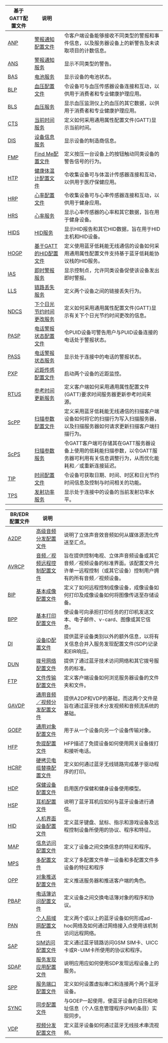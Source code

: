 | 基于GATT配置文件                                             | 说明                                                         |                                                              |
| ------------------------------------------------------------ | ------------------------------------------------------------ | ------------------------------------------------------------ |
| [ANP](https://developer.bluetooth.org/TechnologyOverview/Pages/ANP.aspx) | [警报通知配置文件](https://developer.bluetooth.org/TechnologyOverview/Pages/ANP.aspx) | 令客户端设备能够接收不同类型的警报和事件信息，以及服务器设备上的新警告及未读取项目的计数信息。 |
| [ANS](https://developer.bluetooth.org/TechnologyOverview/Pages/ANS.aspx) | [警报通知服务](https://developer.bluetooth.org/TechnologyOverview/Pages/ANS.aspx) | 显示不同类型的警告。                                         |
| [BAS](https://developer.bluetooth.org/TechnologyOverview/Pages/BAS.aspx) | [电池服务](https://developer.bluetooth.org/TechnologyOverview/Pages/BAS.aspx) | 显示设备的电池状态。                                         |
| [BLP](https://developer.bluetooth.org/TechnologyOverview/Pages/BLP.aspx) | [血压配置文件](https://developer.bluetooth.org/TechnologyOverview/Pages/BLP.aspx) | 令设备可与血压传感器设备连接和互动，以供用于消费者和专业健康护理应用。 |
| [BLS](https://developer.bluetooth.org/TechnologyOverview/Pages/BLS.aspx) | [血压服务](https://developer.bluetooth.org/TechnologyOverview/Pages/BLS.aspx) | 显示血压监测仪上的血压的其它数据，以供用于消费者和专业健康护理应用。 |
| [CTS](https://developer.bluetooth.org/TechnologyOverview/Pages/CTS.aspx) | [当前时间服务](https://developer.bluetooth.org/TechnologyOverview/Pages/CTS.aspx) | 定义如何采用通用属性配置文件(GATT)显示当前时间。             |
| [DIS](https://developer.bluetooth.org/TechnologyOverview/Pages/DIS.aspx) | [设备信息服务](https://developer.bluetooth.org/TechnologyOverview/Pages/DIS.aspx) | 显示设备的制造商信息。                                       |
| [FMP](https://developer.bluetooth.org/TechnologyOverview/Pages/FMP.aspx) | [Find Me配置文件](https://developer.bluetooth.org/TechnologyOverview/Pages/FMP.aspx) | 定义按压一台设备上的按钮触动同类设备的警告信号的行为。       |
| [HTP](https://developer.bluetooth.org/TechnologyOverview/Pages/HTP.aspx) | [健康体温计配置文件](https://developer.bluetooth.org/TechnologyOverview/Pages/HTP.aspx) | 令收集设备可与体温计传感器连接和互动，以供用于医疗保健应用。 |
| [HRP](https://developer.bluetooth.org/TechnologyOverview/Pages/HRP.aspx) | [心率配置文件](https://developer.bluetooth.org/TechnologyOverview/Pages/HRP.aspx) | 令收集设备可与心率传感器连接和互动，以供用于健身应用。       |
| [HRS](https://developer.bluetooth.org/TechnologyOverview/Pages/HRS.aspx) | [心率服务](https://developer.bluetooth.org/TechnologyOverview/Pages/HRS.aspx) | 显示心率传感器的心率和其它数据，旨在用于健身设备。           |
| [HIDS](https://developer.bluetooth.org/TechnologyOverview/Pages/HIDS.aspx) | [HID服务](https://developer.bluetooth.org/TechnologyOverview/Pages/HIDS.aspx) | 显示HID报告和其它HID数据，旨在用于HID主机和HID设备。         |
| [HOGP](https://developer.bluetooth.org/TechnologyOverview/Pages/HOGP.aspx) | [基于GATT的HID配置文件](https://developer.bluetooth.org/TechnologyOverview/Pages/HOGP.aspx) | 定义使用蓝牙低耗能无线通信的设备如何采用通用属性配置文件支持基于蓝牙低耗能协议栈的HID服务。 |
| [IAS](https://developer.bluetooth.org/TechnologyOverview/Pages/IAS.aspx) | [即时警报服务](https://developer.bluetooth.org/TechnologyOverview/Pages/IAS.aspx) | 显示控制点，允许同类设备促使该设备发出即时警报。             |
| [LLS](https://developer.bluetooth.org/TechnologyOverview/Pages/LLS.aspx) | [链路丢失服务](https://developer.bluetooth.org/TechnologyOverview/Pages/LLS.aspx) | 定义两个设备之间的链接丢失行为。                             |
| [NDCS](https://developer.bluetooth.org/TechnologyOverview/Pages/NDCS.aspx) | [下个日光节约时间更改服务](https://developer.bluetooth.org/TechnologyOverview/Pages/NDCS.aspx) | 定义如何采用通用属性配置文件(GATT)显示有关下个日光节约时间更改的信息。 |
| [PASP](https://developer.bluetooth.org/TechnologyOverview/Pages/PASP.aspx) | [电话警报状态配置文件](https://developer.bluetooth.org/TechnologyOverview/Pages/PASP.aspx) | 令PUID设备可警告用户与PUID设备连接的电话处于警报状态。       |
| [PASS](https://developer.bluetooth.org/TechnologyOverview/Pages/PASS.aspx) | [电话警报状态服务](https://developer.bluetooth.org/TechnologyOverview/Pages/PASS.aspx) | 显示处于连接中的电话的警报状态。                             |
| [PXP](https://developer.bluetooth.org/TechnologyOverview/Pages/PXP.aspx) | [近距传感配置文件](https://developer.bluetooth.org/TechnologyOverview/Pages/PXP.aspx) | 启动两个设备的近距监控。                                     |
| [RTUS](https://developer.bluetooth.org/TechnologyOverview/Pages/RTUS.aspx) | [参考时间更新服务](https://developer.bluetooth.org/TechnologyOverview/Pages/RTUS.aspx) | 定义客户端如何采用通用属性配置文件(GATT)要求时间服务器更新参考时间来源。 |
| [ScPP](https://developer.bluetooth.org/TechnologyOverview/Pages/ScPP.aspx) | [扫描参数配置文件](https://developer.bluetooth.org/TechnologyOverview/Pages/ScPP.aspx) | 定义采用蓝牙低耗能无线通信的扫描客户端设备如何将它的扫描行为写入扫描服务器，以及扫描服务器如何请求更新扫描客户端扫描行为。 |
| [ScPS](https://developer.bluetooth.org/TechnologyOverview/Pages/ScPS.aspx) | [扫描参数服务](https://developer.bluetooth.org/TechnologyOverview/Pages/ScPS.aspx) | 令GATT客户端可存储其在GATT服务器设备上使用的低耗能扫描参数，以令GATT服务器可利用有关信息调整行为，从而优化能耗和／或重新连接延迟。 |
| [TIP](https://developer.bluetooth.org/TechnologyOverview/Pages/TIP.aspx) | [时间配置文件](https://developer.bluetooth.org/TechnologyOverview/Pages/TIP.aspx) | 令设备可获取日期、时间、时区和日光节约时间信息及控制与时间相关的功能。 |
| [TPS](https://developer.bluetooth.org/TechnologyOverview/Pages/TPS.aspx) | [发射功率服务](https://developer.bluetooth.org/TechnologyOverview/Pages/TPS.aspx) | 显示处于连接中的设备的当前发射功率水平。                     |



| BR/EDR配置文件                                               | 说明                                                         |                                                              |
| ------------------------------------------------------------ | ------------------------------------------------------------ | ------------------------------------------------------------ |
| [A2DP](https://developer.bluetooth.org/TechnologyOverview/Pages/A2DP.aspx) | [高级音频分发配置文件](https://developer.bluetooth.org/TechnologyOverview/Pages/A2DP.aspx) | 说明了立体声音效音频如何从媒体源流化传送至汇点。             |
| [AVRCP](https://developer.bluetooth.org/TechnologyOverview/Pages/AVRCP.aspx) | [音频／视频远程控制配置文件](https://developer.bluetooth.org/TechnologyOverview/Pages/AVRCP.aspx) | 旨在提供控制电视、立体声音频设备或其它音频／视频设备的标准界面。该配置文件允许单一远程控制（或其它设备）控制用户拥有的所有音频／视频设备。 |
| [BIP](https://developer.bluetooth.org/TechnologyOverview/Pages/BIP.aspx) | [基本成像配置文件](https://developer.bluetooth.org/TechnologyOverview/Pages/BIP.aspx) | 定义了如何远程控制成像设备，成像设备如何打印及成像设备如何将图像传送至存储设备。 |
| [BPP](https://developer.bluetooth.org/TechnologyOverview/Pages/BPP.aspx) | [基本打印配置文件](https://developer.bluetooth.org/TechnologyOverview/Pages/BPP.aspx) | 使设备可向承担打印任务的打印机发送文本、电子邮件、v-card、图像或其它信息。 |
| [DI](https://developer.bluetooth.org/TechnologyOverview/Pages/DI.aspx) | [设备ID配置文件](https://developer.bluetooth.org/TechnologyOverview/Pages/DI.aspx) | 提供蓝牙设备类别以外的额外信息，以将有关信息合并入服务发现配置文件(SDP)记录和EIR响应。 |
| [DUN](https://developer.bluetooth.org/TechnologyOverview/Pages/DUN.aspx) | [拨号网络配置文件](https://developer.bluetooth.org/TechnologyOverview/Pages/DUN.aspx) | 提供了通过蓝牙技术访问网络和其它拨号服务的标准。             |
| [FTP](https://developer.bluetooth.org/TechnologyOverview/Pages/FTP.aspx) | [文件传输配置文件](https://developer.bluetooth.org/TechnologyOverview/Pages/FTP.aspx) | 定义客户端设备如何浏览服务器设备的文件夹和文件。             |
| [GAVDP](https://developer.bluetooth.org/TechnologyOverview/Pages/GAVDP.aspx) | [通用音频／视频分发配置文件](https://developer.bluetooth.org/TechnologyOverview/Pages/GAVDP.aspx) | 提供A2DP和VDP的基础，而这两个文件是旨在通过蓝牙技术分发视频和音频流系统的基础。 |
| [GOEP](https://developer.bluetooth.org/TechnologyOverview/Pages/GOEP.aspx) | [通用对象配置文件](https://developer.bluetooth.org/TechnologyOverview/Pages/GOEP.aspx) | 用于从一个设备向另一个设备传输对象。                         |
| [HFP](https://developer.bluetooth.org/TechnologyOverview/Pages/HFP.aspx) | [免提配置文件](https://developer.bluetooth.org/TechnologyOverview/Pages/HFP.aspx) | HFP描述了免提设备如何使用网关设备拨打和接听电话。            |
| [HCRP](https://developer.bluetooth.org/TechnologyOverview/Pages/HCRP.aspx) | [硬拷贝电缆替换配置文件](https://developer.bluetooth.org/TechnologyOverview/Pages/HCRP.aspx) | 定义如何通过蓝牙无线链路完成基于驱动程序的打印。             |
| [HDP](https://developer.bluetooth.org/TechnologyOverview/Pages/HDP.aspx) | [保健设备配置文件](https://developer.bluetooth.org/TechnologyOverview/Pages/HDP.aspx) | 启用医疗保健和健身设备使用模型。                             |
| [HSP](https://developer.bluetooth.org/TechnologyOverview/Pages/HSP.aspx) | [耳机配置文件](https://developer.bluetooth.org/TechnologyOverview/Pages/HSP.aspx) | 说明了蓝牙耳机应如何与蓝牙设备进行通信。                     |
| [HID](https://developer.bluetooth.org/TechnologyOverview/Pages/HID.aspx) | [人机界面设备配置文件](https://developer.bluetooth.org/TechnologyOverview/Pages/HID.aspx) | 定义蓝牙键盘、鼠标、指示和游戏设备及远程控制设备所使用的协议、程序和特征。 |
| [MAP](https://developer.bluetooth.org/TechnologyOverview/Pages/MAP.aspx) | [信息访问配置文件](https://developer.bluetooth.org/TechnologyOverview/Pages/MAP.aspx) | 定义了设备之间交换信息的特征和程序。                         |
| [MPS](https://developer.bluetooth.org/TechnologyOverview/Pages/Multi-Profile.aspx) | [多配置文件](https://developer.bluetooth.org/TechnologyOverview/Pages/Multi-Profile.aspx) | 定义了多配置文件单一设备和多配置文件多设备的特征和程序       |
| [OPP](https://developer.bluetooth.org/TechnologyOverview/Pages/OPP.aspx) | [对象推送配置文件](https://developer.bluetooth.org/TechnologyOverview/Pages/OPP.aspx) | 定义推送服务器和推送客户端的角色。                           |
| [PBAP](https://developer.bluetooth.org/TechnologyOverview/Pages/PBAP.aspx) | [电话簿访问配置文件](https://developer.bluetooth.org/TechnologyOverview/Pages/PBAP.aspx) | 定义设备之间交换电话簿对象的程序和协议。                     |
| [PAN](https://developer.bluetooth.org/TechnologyOverview/Pages/PAN.aspx) | [个人局域网配置文件](https://developer.bluetooth.org/TechnologyOverview/Pages/PAN.aspx) | 定义两个或以上的蓝牙设备如何形成ad-hoc网络及如何通过网络接入点使用该机制访问远程网络。 |
| [SAP](https://developer.bluetooth.org/TechnologyOverview/Pages/SAP.aspx) | [SIM访问配置文件](https://developer.bluetooth.org/TechnologyOverview/Pages/SAP.aspx) | 定义通过蓝牙链路访问GSM SIM卡、UICC卡或R-UIM卡所使用的协议和程序。 |
| [SDAP](https://developer.bluetooth.org/TechnologyOverview/Pages/SDAP.aspx) | [服务发现应用配置文件](https://developer.bluetooth.org/TechnologyOverview/Pages/SDAP.aspx) | 说明应用应如何使用SDP发现远程设备上的服务。                  |
| [SPP](https://developer.bluetooth.org/TechnologyOverview/Pages/SPP.aspx) | [服务端口配置文件](https://developer.bluetooth.org/TechnologyOverview/Pages/SPP.aspx) | 定义如何设置虚拟串口和连接两个两个蓝牙设备。                 |
| [SYNC](https://developer.bluetooth.org/TechnologyOverview/Pages/SYNC.aspx) | [同步配置文件](https://developer.bluetooth.org/TechnologyOverview/Pages/SYNC.aspx) | 与GOEP一起使用，使蓝牙设备的日历和地址信息（个人信息管理程序(PIM)条目）实现同步。 |
| [VDP](https://developer.bluetooth.org/TechnologyOverview/Pages/VDP.aspx) | [视频分发配置文件](https://developer.bluetooth.org/TechnologyOverview/Pages/VDP.aspx) | 定义蓝牙设备如何通过蓝牙无线技术串流视频。                   |